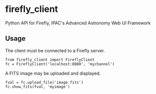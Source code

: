 # firefly_client

Python API for Firefly, IPAC's Advanced Astronomy Web UI Framework

## Usage

The client must be connected to a Firefly server.

```
from firefly_client import FireflyClient
fc = FireflyClient('localhost:8080', 'mychannel')
```

A FITS image may be uploaded and displayed.

```
fval = fc.upload_file('image.fits')
fc.show_fits(fval, 'myimage')


